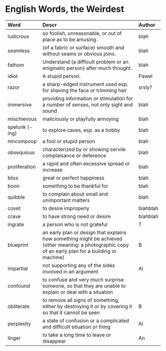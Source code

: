 # English Words, the Weirdest

| Word | Descr | Author
|:---|:---|:---|
| ludicrous | so foolish, unreasonable, or out of place as to be amusing. | blah |
| seamless | (of a fabric or surface) smooth and without seams or obvious joins. | blah |
| fathom | Understand (a difficult problem or an enigmatic person) after much thought. | blah |
| idiot | A stupid person. | Pawel |
| razor | a sharp-edged instrument used esp. for shaving the face or trimming hair | srsly? |
| immersive | providing information or stimulation for a number of senses, not only sight and sound | blah |
| mischievous | maliciously or playfully annoying | blah |
| spelunk (-ing) | to explore caves, esp. as a hobby | blah |
| nincompoop | a fool or stupid person | blah |
| obsequious | characterized by or showing servile complaisance or deference | blah |
| proliferation | a rapid and often excessive spread or increase | blah |
| bliss | great or perfect happiness | blah |
| boon | something to be thankful for | blah |
| quibble | to complain about small and unimportant matters | blah |
| covet | to desire improperly | blahblah |
| crave | to have strong need or desire | blahblah |
| ingrate | a person who is not grateful | T |
| blueprint | an early plan or design that explains how something might be achieved (other meaning: ​a photographic copy of an early plan for a building or machine) | B |
| impartial | not supporting any of the sides involved in an argument | Al |
| confound | to confuse and very much surprise someone, so that they are unable to explain or deal with a situation |
| obliterate | to remove all signs of something, either by destroying it or by covering it so that it cannot be seen | B |
| perplexity | a state of confusion or a complicated and difficult situation or thing | Al |
| linger | to take a long time to leave or disappear | An |
